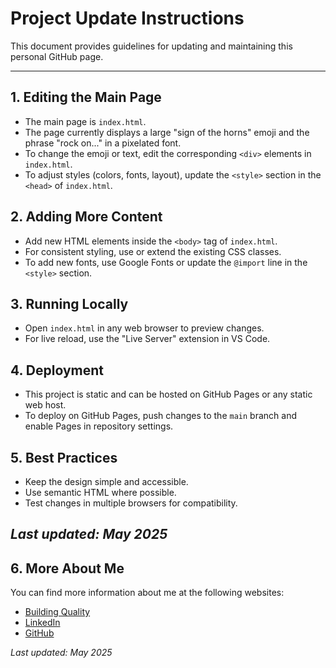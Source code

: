 # Project Update Instructions

This document provides guidelines for updating and maintaining this personal GitHub page.

---

## 1. Editing the Main Page

- The main page is `index.html`.
- The page currently displays a large "sign of the horns" emoji and the phrase "rock on..." in a pixelated font.
- To change the emoji or text, edit the corresponding `<div>` elements in `index.html`.
- To adjust styles (colors, fonts, layout), update the `<style>` section in the `<head>` of `index.html`.

## 2. Adding More Content

- Add new HTML elements inside the `<body>` tag of `index.html`.
- For consistent styling, use or extend the existing CSS classes.
- To add new fonts, use Google Fonts or update the `@import` line in the `<style>` section.

## 3. Running Locally

- Open `index.html` in any web browser to preview changes.
- For live reload, use the "Live Server" extension in VS Code.

## 4. Deployment

- This project is static and can be hosted on GitHub Pages or any static web host.
- To deploy on GitHub Pages, push changes to the `main` branch and enable Pages in repository settings.

## 5. Best Practices

- Keep the design simple and accessible.
- Use semantic HTML where possible.
- Test changes in multiple browsers for compatibility.


_Last updated: May 2025_
---

## 6. More About Me

You can find more information about me at the following websites:

- [Building Quality](https://www.buildingquality.com)
- [LinkedIn](https://www.linkedin.com/in/davidmartingreen/)
- [GitHub](https://github.com/thedavidgreen)

_Last updated: May 2025_